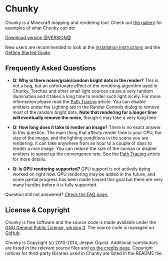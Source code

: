 Chunky
======

Chunky is a Minecraft mapping and rendering tool.  Check out [the gallery][15]
for examples of what Chunky can do!

<a href="/download.html" class="button">Download version @VERSION@</a>

New users are recommended to look at the [Installation Instructions][13] and
the [Getting Started Guide][14].

Frequently Asked Questions
--------------------------

* **Q: Why is there noise/grain/random bright dots in the render?**
  This is not a bug, but an unfortunate effect of the rendering algorithm used
  in Chunky. Torches and other small light sources cause a very random
  illumination and it takes a long time to render such light nicely. For more
  information please read the [Path Tracing](/path_tracing.html) article. You can disable
  emitters under the Lighting tab in the Render Controls dialog to remove most
  of the random bright dots.  **Note that rendering for a longer time will
  eventually remove the noise**, though it may take a very long time.

* **Q: How long does it take to render an image?**
  There is no exact answer to this question. The main thing that affects render
  time is your CPU, the size of the image, and the lighting conditions in the
  scene you are rendering. It can take anywhere from an hour to a couple of
  days to render a nice image. You can reduce the size of the canvas or disable
  emitters to speed up the convergence rate. See the [Path Tracing](/path_tracing.html) article for
  more details.

* **Q: Is GPU rendering supported?**
  GPU support is not actively being worked on right now. GPU rendering *may* be
  added in the future, and some partial progress has been made toward this goal
  but there are very many hurdles before it is fully supported.

Question still not answered? [Check the FAQ page.][8]

License & Copyright
-------------------

Chunky is free software and the source code is made available under the [GNU
General Public License, version 3][16].  The source code is managed on
[GitHub][9].

Chunky is Copyright (c) 2010-2014, Jesper &Ouml;qvist. Additional contributors
are listed in the relevant source files and [on the credits page][17].
Copyright notices for third-party libraries used in Chunky are listed in the
README file.

[1]: /release/@VERSION@/release_notes.html
[2]: @EXE_DL_LINK@
[3]: @ZIP_DL_LINK@
[4]: http://chunkyupdate.llbit.se/ChunkyLauncher.jar
[5]: https://github.com/llbit/chunky
[6]: https://github.com/llbit/chunky/issues
[7]: http://www.reddit.com/r/chunky
[8]: /faq.html
[9]: https://github.com/llbit/chunky
[13]: /install.html
[14]: /getting_started.html
[15]: /gallery.html
[16]: http://opensource.org/licenses/gpl-3.0.html
[17]: /credits.html
